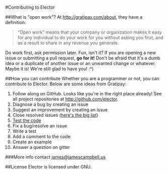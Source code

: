 #Contributing to Elector

##What is "open work"?
At http://gratipay.com/about, they have a definition:

> “Open work” means that your company or organization makes it easy for any individual to do your work for you without asking you first, and as a result to share in any revenue you generate. 

Do work first, ask permission later. Fun, isn't it? If you are opening a new issue or submitting a pull request, **go for it!** Don't be afraid that it's a dumb idea or a duplicate of another issue or an unwanted change or whatever. Maybe it is! We're still glad to have you! :^)


##How you can contribute
Whether you are a programmer or not, you can contribute to Elector. Below are some ideas from Gratipay:

1. Follow along on GitHub. Looks like you're in the right place already! See all project repositories at http://github.com/elector.
3. Diagnose a bug by creating an issue
3. Suggest an improvement by creating an issue
4. Close resolved issues ([here's the big list](https://github.com/issues?q=is%3Aopen+user%elector+sort%3Aupdated-desc))
5. [Test the code](https://github.com/elector/blob/master/README.md)
6. Fix a bug/resolve an issue
7. Write a test
8. Add a comment to the code
11. Create an example
12. Answer a question on gitter

###More info
contact james@jamescampbell.us

##License
Elector is licensed under GNU.

